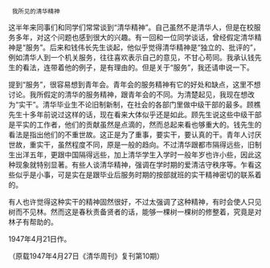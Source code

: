      我所见的清华精神 

   这半年来同事们和同学们常常谈到“清华精神”。自己虽然不是清华人，但是在校服务多年，对这个问题也感到很大的兴趣。有一回和一位同学谈话，曾经假定清华精神是“服务”。后来和钱伟长先生谈起，他似乎觉得清华精神是“独立的、批评的”，例如清华人到一个机关服务，往往喜欢表示自己的意见，不甘心苟同。我承认钱先生的看法，连带着他的例子，是有理由的。但是关于“服务”，我还请申说一下。 

   提到“服务”，很容易想到青年会。青年会的服务精神有它的好处和缺点，这里不想讨论。我所假定的清华的服务精神，跟青年会的不同。为清楚起见，我现在想改为“实干”。清华毕业生不论旧制新制，在社会的各部门里做中级干部的最多。顾樵先生十多年前说过这样的话，现在看来大体似乎还是如此。顾先生说这些中级干部是平实的工作者，他们的贡献虽然是点滴的，然而总起来看也够重大的。钱先生的看法是指出他们的不重世故。这正是为了重事，要实干，要认真的干。青年人讨厌世故，重实干，虽然程度不同，原是一般的趋向。不过清华跟都市隔得远些，旧制生出洋五年，更跟中国隔得远些，加上清华学生入学时一般年岁也许小些，因此这种现象就特别显著。有些人谈清华精神，强调在学时期的爱清洁守秩序等。乍看这些似乎是小事，可是实在是跟毕业后服务时期的按部就班的实干精神密切的联系着的。 

   有人也许觉得这种实干的精神固然很好，不过太强调了这种精神，有时会使人只见树而不见林。然而这是春秋责备贤者的话，能够一棵树一棵树的修整着，究竟是对林子有帮助的。 

   1947年4月21日作。 

   （原载1947年4月27日《清华周刊》复刊第10期） 

